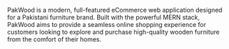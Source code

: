 PakWood is a modern, full-featured eCommerce web application designed for a Pakistani furniture brand. Built with the powerful MERN stack, PakWood aims to provide a seamless online shopping experience for customers looking to explore and purchase high-quality wooden furniture from the comfort of their homes.
